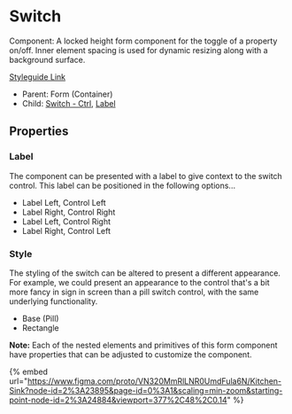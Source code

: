 # Switch

Component: A locked height form component for the toggle of a property on/off. Inner element spacing is used for dynamic resizing along with a background surface.

[Styleguide Link](https://zpl.io/Vq7d5z5)

* Parent: Form (Container)
* Child: [Switch - Ctrl](../../overview/switch/), [Label](../../overview/label.md)

## Properties

### Label

The component can be presented with a label to give context to the switch control. This label can be positioned in the following options...

* Label Left, Control Left
* Label Right, Control Right
* Label Left, Control Right
* Label Right, Control Left

### Style

The styling of the switch can be altered to present a different appearance. For example, we could present an appearance to the control that's a bit more fancy in sign in screen than a pill switch control, with the same underlying functionality.

* Base (Pill)
* Rectangle

**Note:** Each of the nested elements and primitives of this form component have properties that can be adjusted to customize the component.

{% embed url="https://www.figma.com/proto/VN320MmRlLNR0UmdFula6N/Kitchen-Sink?node-id=2%3A23895&page-id=0%3A1&scaling=min-zoom&starting-point-node-id=2%3A24884&viewport=377%2C48%2C0.14" %}
